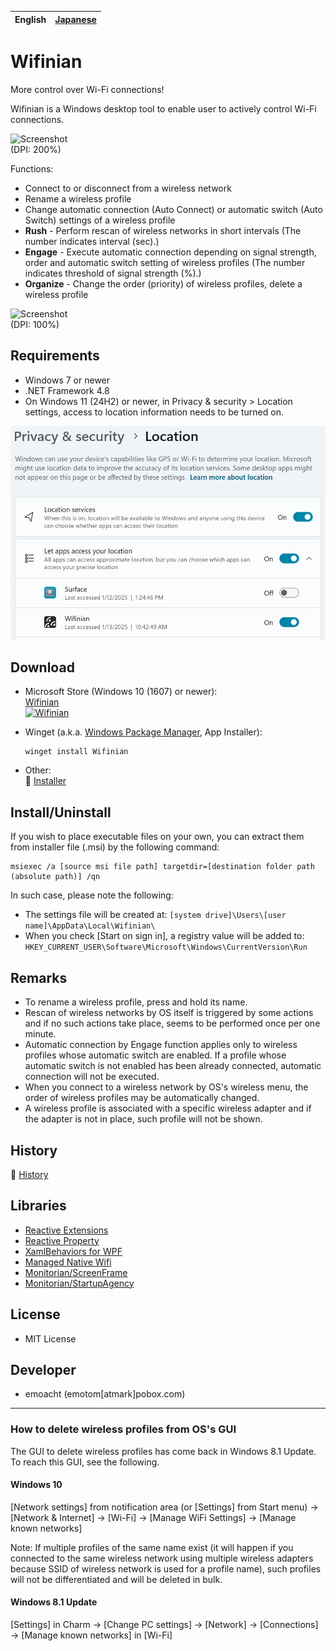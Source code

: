 ﻿English|[Japanese](README_ja.md)
-|-

# Wifinian

More control over Wi-Fi connections!

Wifinian is a Windows desktop tool to enable user to actively control Wi-Fi connections.

<img src="Images/Screenshot_main.png" alt="Screenshot" width="512.5"><br>
(DPI: 200%)

Functions:
 * Connect to or disconnect from a wireless network
 * Rename a wireless profile
 * Change automatic connection (Auto Connect) or automatic switch (Auto Switch) settings of a wireless profile
 * __Rush__ - Perform rescan of wireless networks in short intervals (The number indicates interval (sec).)
 * __Engage__ - Execute automatic connection depending on signal strength, order and automatic switch setting of wireless profiles (The number indicates threshold of signal strength (%).)
 * __Organize__ - Change the order (priority) of wireless profiles, delete a wireless profile

![Screenshot](Images/Screenshot_organize.png)<br>
(DPI: 100%)

## Requirements

 * Windows 7 or newer
 * .NET Framework 4.8
 * On Windows 11 (24H2) or newer, in Privacy & security > Location settings, access to location information needs to be turned on.
  <img src="Images/Privacy_location_en.png" alt="Location" width="600">
 
## Download

 * Microsoft Store (Windows 10 (1607) or newer):<br>
   [Wifinian](https://www.microsoft.com/store/apps/9pngfqps4flh)<br>
   <a href='//www.microsoft.com/store/apps/9pngfqps4flh?cid=storebadge&ocid=badge'><img src='https://developer.microsoft.com/store/badges/images/English_get-it-from-MS.png' alt='Wifinian' width='142px' height='52px'/></a>

 * Winget (a.k.a. [Windows Package Manager](https://docs.microsoft.com/en-us/windows/package-manager), App Installer):
   ```
   winget install Wifinian
   ```

 * Other:<br>
:floppy_disk: [Installer](https://github.com/emoacht/Wifinian/releases/download/3.7.0-Installer/WifinianInstaller370.zip)

## Install/Uninstall

If you wish to place executable files on your own, you can extract them from installer file (.msi) by the following command:

```
msiexec /a [source msi file path] targetdir=[destination folder path (absolute path)] /qn
```

In such case, please note the following:

 - The settings file will be created at: `[system drive]\Users\[user name]\AppData\Local\Wifinian\`
 - When you check [Start on sign in], a registry value will be added to: `HKEY_CURRENT_USER\Software\Microsoft\Windows\CurrentVersion\Run`

## Remarks

 - To rename a wireless profile, press and hold its name.
 - Rescan of wireless networks by OS itself is triggered by some actions and if no such actions take place, seems to be performed once per one minute.
 - Automatic connection by Engage function applies only to wireless profiles whose automatic switch are enabled. If a profile whose automatic switch is not enabled has been already connected, automatic connection will not be executed.
 - When you connect to a wireless network by OS's wireless menu, the order of wireless profiles may be automatically changed.
 - A wireless profile is associated with a specific wireless adapter and if the adapter is not in place, such profile will not be shown.

## History

:scroll: [History](HISTORY.md)

## Libraries

 - [Reactive Extensions][1]
 - [Reactive Property][2]
 - [XamlBehaviors for WPF][3]
 - [Managed Native Wifi][4]
 - [Monitorian/ScreenFrame][5]
 - [Monitorian/StartupAgency][5]

[1]: https://github.com/Reactive-Extensions/Rx.NET
[2]: https://github.com/runceel/ReactiveProperty
[3]: https://github.com/microsoft/XamlBehaviorsWpf
[4]: https://github.com/emoacht/ManagedNativeWifi
[5]: https://github.com/emoacht/Monitorian

## License

 - MIT License

## Developer

 - emoacht (emotom[atmark]pobox.com)

_____

### How to delete wireless profiles from OS's GUI

The GUI to delete wireless profiles has come back in Windows 8.1 Update. To reach this GUI, see the following.

#### Windows 10

[Network settings] from notification area (or [Settings] from Start menu) &rarr; [Network & Internet] &rarr; [Wi-Fi] &rarr; [Manage WiFi Settings] &rarr; [Manage known networks]

Note: If multiple profiles of the same name exist (it will happen if you connected to the same wireless network using multiple wireless adapters because SSID of wireless network is used for a profile name), such profiles will not be differentiated and will be deleted in bulk.

#### Windows 8.1 Update

[Settings] in Charm &rarr; [Change PC settings] &rarr; [Network] &rarr; [Connections] &rarr; [Manage known networks] in [Wi-Fi]
